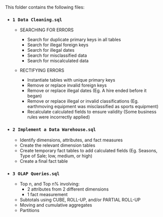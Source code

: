 This folder contains the following files:

- ### `1 Data Cleaning.sql`
  
  - SEARCHING FOR ERRORS
    - Search for duplicate primary keys in all tables
    - Search for illegal foreign keys
    - Search for illegal dates
    - Search for misclassified data
    - Search for miscalculated data
  
  - RECTIFYING ERRORS
    - Instantiate tables with unique primary keys
    - Remove or replace invalid foreign keys
    - Remove or replace illegal dates (Eg. A hire ended before it began)
    - Remove or replace illegal or invalid classifications (Eg. earthmoving equipment was misclassified as sports equipment)
    - Recalculate calculated fields to ensure validity (Some business rules were incorrectly applied)

- ### `2 Implement a Data Warehouse.sql`
	- Identify dimensions, attributes, and fact measures
	- Create the relevant dimension tables
	- Create temporary fact tables to add calculated fields (Eg. Seasons, Type of Sale; low, medium, or high)
	- Create a final fact table

- ### `3 OLAP Queries.sql`
	- Top n, and Top n% involving:
		- 2 attributes from 2 different dimensions
		- 1 fact measurement
	- Subtotals using CUBE, ROLL-UP, and/or PARTIAL ROLL-UP
	- Moving and cumulative aggregates
	- Partitions		
